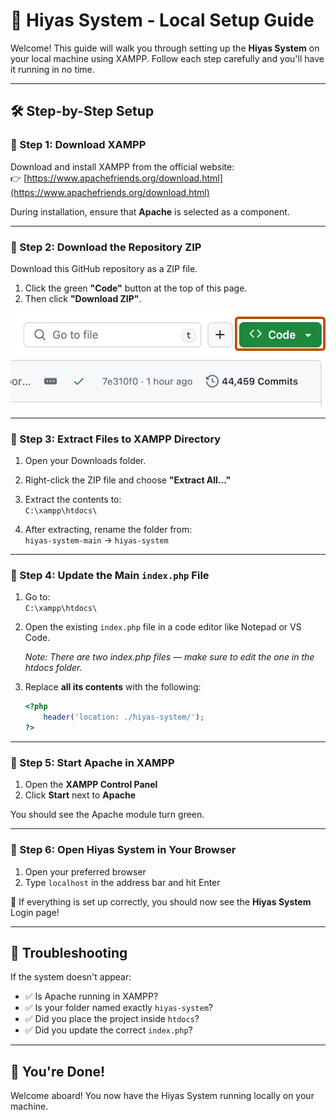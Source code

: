 
# 🚀 Hiyas System - Local Setup Guide

Welcome! This guide will walk you through setting up the **Hiyas System** on your local machine using XAMPP. Follow each step carefully and you'll have it running in no time.


---

## 🛠️ Step-by-Step Setup

### 🔹 Step 1: Download XAMPP

Download and install XAMPP from the official website:  
👉 [https://www.apachefriends.org/download.html](https://www.apachefriends.org/download.html)

During installation, ensure that **Apache** is selected as a component.

---

### 🔹 Step 2: Download the Repository ZIP

Download this GitHub repository as a ZIP file.

1. Click the green **"Code"** button at the top of this page.
2. Then click **"Download ZIP"**.

![code button](code-button.png)

---

### 🔹 Step 3: Extract Files to XAMPP Directory

1. Open your Downloads folder.
2. Right-click the ZIP file and choose **"Extract All..."**
3. Extract the contents to:  
   `C:\xampp\htdocs\`

4. After extracting, rename the folder from:  
   `hiyas-system-main` → `hiyas-system`

---

### 🔹 Step 4: Update the Main `index.php` File

1. Go to:  
   `C:\xampp\htdocs\`
   
2. Open the existing `index.php` file in a code editor like Notepad or VS Code.

   _Note: There are two index.php files — make sure to edit the one in the htdocs folder._

3. Replace **all its contents** with the following:

   ```php
   <?php
       header('location: ./hiyas-system/');
   ?>
   ```


---

### 🔹 Step 5: Start Apache in XAMPP

1. Open the **XAMPP Control Panel**
2. Click **Start** next to **Apache**

You should see the Apache module turn green.

---

### 🔹 Step 6: Open Hiyas System in Your Browser

1. Open your preferred browser
2. Type `localhost` in the address bar and hit Enter

🎉 If everything is set up correctly, you should now see the **Hiyas System** Login page!

---

## 🧩 Troubleshooting

If the system doesn't appear:

- ✅ Is Apache running in XAMPP?
- ✅ Is your folder named exactly `hiyas-system`?
- ✅ Did you place the project inside `htdocs`?
- ✅ Did you update the correct `index.php`?

---

## 🙌 You're Done!

Welcome aboard! You now have the Hiyas System running locally on your machine.


